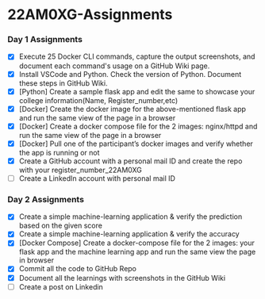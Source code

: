 # 22AM0XG-Assignments

### Day 1 Assignments

- [x] Execute 25 Docker CLI commands, capture the output screenshots, and document each command's usage on a GitHub Wiki page.
- [x] Install VSCode and Python. Check the version of Python. Document these steps in GitHub Wiki.
- [x] [Python] Create a sample flask app and edit the same to showcase your college information(Name, Register_number,etc)
- [x] [Docker] Create the docker image for the above-mentioned flask app and run the same view of the page in a browser
- [x] [Docker] Create a docker compose file for the 2 images: nginx/httpd and run the same view of the page in a browser
- [x] [Docker] Pull one of the participant’s docker images and verify whether the app is running or not 
- [x] Create a GitHub account with a personal mail ID and create the repo with your register_number_22AM0XG
- [ ] Create a LinkedIn account with personal mail ID

### Day 2 Assignments

- [x] Create a simple machine-learning application & verify the prediction based on the given score
- [x] Create a simple machine-learning application & verify the accuracy
- [x] [Docker Compose] Create a docker-compose file for the 2 images: your flask app and the machine learning app and run the same view the page in browser
- [x] Commit all the code to GitHub Repo
- [x] Document all the learnings with screenshots in the GitHub Wiki
- [ ] Create a post on Linkedin
